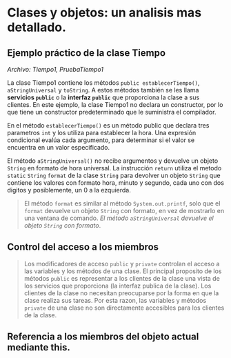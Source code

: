 # Clases y objetos: un analisis mas detallado.

## Ejemplo práctico de la clase Tiempo

*Archivo: Tiempo1, PruebaTiempo1*

La clase Tiempo1 contiene los métodos `public establecerTiempo()`, `aStringUniversal` y `toString`. A estos métodos también se les llama **servicios `public`** o la **interfaz `public`** que proporciona la clase a sus clientes. En este ejemplo, la clase Tiempo1 no declara un constructor, por lo que tiene un constructor predeterminado que le suministra el compilador.


En el método `establecerTiempo()` es un método public que declara tres parametros `int` y los utiliza para establecer la hora. Una expresión condicional evalúa cada argumento, para determinar si el valor se encuentra en un valor especificado.


El método `aStringUniversal()` no recibe argumentos y devuelve un objeto `String` en formato de hora universal. La instrucción `return` utiliza el metodo `static` `String` `format` de la clase `String` para devolver un objeto `String` que contiene los valores con formato hora, minuto y segundo, cada uno con dos digitos y posiblemente, un 0 a la ezquierda.

>El método `format` es similar al método `System.out.printf`, solo que el `format` devuelve un objeto `String` con formato, en vez de mostrarlo en una ventana de comando. *El método `aStringUniversal` devuelve el objeto `String` con formato*.

## Control del acceso a los miembros

> Los modificadores de acceso `public` y `private` controlan el acceso a las variables y los métodos de una clase. El principal proposito de los métodos `public` es representar a los clientes de la clase una vista de los servicios que proporciona (la interfaz publica de la clase). Los clientes de la clase no necesitan preocuparse por la forma en que la clase realiza  sus tareas. Por esta razon, las variables y métodos `private` de una clase no son directamente accesibles para los clientes de la clase.

## Referencia a los miembros del objeto actual mediante this.



